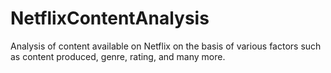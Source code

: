 # NetflixContentAnalysis
Analysis of content available on Netflix on the basis of various factors such as content produced, genre, rating, and many more.
